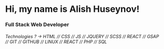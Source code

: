 <h1>Hi, my name is Alish Huseynov!</h1>
<h3>Full Stack Web Developer</h3>
<h6>Technologies ? -> HTML // CSS // JS // JQUERY // SCSS // REACT // GSAP // GIT // GITHUB // LINUX // REACT // PHP // SQL </h6>

<!--
**alisheynov-dev/alisheynov-dev** is a ✨ _special_ ✨ repository because its `README.md` (this file) appears on your GitHub profile.

Here are some ideas to get you started:

- 🔭 I’m currently working on ...
- 🌱 I’m currently learning ...
- 👯 I’m looking to collaborate on ...
- 🤔 I’m looking for help with ...
- 💬 Ask me about ...
- 📫 How to reach me: ...
- 😄 Pronouns: ...
- ⚡ Fun fact: ...
-->
